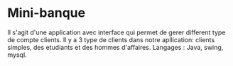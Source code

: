 # Mini-banque
Il s'agit d'une application avec interface qui permet de gerer different type de compte clients.
Il y a 3 type de clients dans notre apllication: clients simples, des etudiants et des hommes d'affaires.
Langages : Java, swing, mysql.

